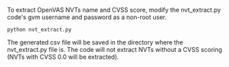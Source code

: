 To extract OpenVAS NVTs name and CVSS score, modify the nvt_extract.py code's gvm username and password as a non-root user.
```
python nvt_extract.py
```
The generated csv file will be saved in the directory where the nvt_extract.py file is.
The code will not extract NVTs without a CVSS scoring (NVTs with CVSS 0.0 will be extracted). 
